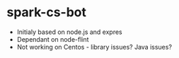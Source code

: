 # spark-cs-bot
- Initialy based on node.js and expres
- Dependant on node-flint
- Not working on Centos - library issues? Java issues?
